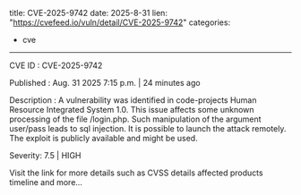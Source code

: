  
title: CVE-2025-9742
date: 2025-8-31
lien: "https://cvefeed.io/vuln/detail/CVE-2025-9742"
categories:
  - cve
---

CVE ID : CVE-2025-9742

Published :  Aug. 31
2025
7:15 p.m. | 24 minutes ago

Description : A vulnerability was identified in code-projects Human Resource Integrated System 1.0. This issue affects some unknown processing of the file /login.php. Such manipulation of the argument user/pass leads to sql injection. It is possible to launch the attack remotely. The exploit is publicly available and might be used.

Severity: 7.5 | HIGH

Visit the link for more details
such as CVSS details
affected products
timeline
and more...
